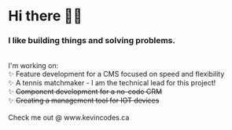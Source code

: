 # Hi there 👋😄

### I like building things and solving problems.
<br/>
I'm working on:
<br/>
✨ Feature development for a CMS focused on speed and flexibility
<br/>
✨ A tennis matchmaker - I am the technical lead for this project!
<br/>
✨ <s>Component development for a no-code CRM</s>
<br/>
✨ <s>Creating a management tool for IOT devices</s>
<br/>
<br/>
Check me out @ www.kevincodes.ca

<!--
**5PK/5PK** is a ✨ _special_ ✨ repository because its `README.md` (this file) appears on your GitHub profile.

Here are some ideas to get you started:

- 🔭 I’m currently working on ...
- 🌱 I’m currently learning ...
- 👯 I’m looking to collaborate on ...
- 🤔 I’m looking for help with ...
- 💬 Ask me about ...
- 📫 How to reach me: ...
- 😄 Pronouns: ...
- ⚡ Fun fact: ...
-->
